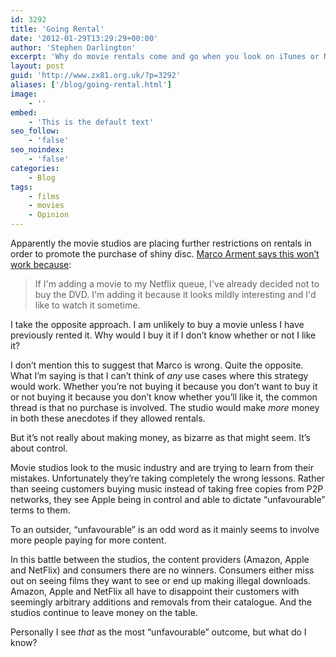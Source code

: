 ```yaml
---
id: 3292
title: 'Going Rental'
date: '2012-01-29T13:29:29+00:00'
author: 'Stephen Darlington'
excerpt: 'Why do movie rentals come and go when you look on iTunes or NetFlix? The studios think they''re being really smart. Are they?'
layout: post
guid: 'http://www.zx81.org.uk/?p=3292'
aliases: ['/blog/going-rental.html']
image:
    - ''
embed:
    - 'This is the default text'
seo_follow:
    - 'false'
seo_noindex:
    - 'false'
categories:
    - Blog
tags:
    - films
    - movies
    - Opinion
---
```


Apparently the movie studios are placing further restrictions on rentals in order to promote the purchase of shiny disc. [Marco Arment says this won’t work because](http://www.marco.org/2012/01/27/netflix-warner-bros-queue-delay):

> If I'm adding a movie to my Netflix queue, I've already decided not to buy the DVD. I'm adding it because it looks mildly interesting and I'd like to watch it sometime.

I take the opposite approach. I am unlikely to buy a movie unless I have previously rented it. Why would I buy it if I don’t know whether or not I like it?

I don’t mention this to suggest that Marco is wrong. Quite the opposite. What I’m saying is that I can’t think of *any* use cases where this strategy would work. Whether you’re not buying it because you don’t want to buy it or not buying it because you don’t know whether you’ll like it, the common thread is that no purchase is involved. The studio would make *more* money in both these anecdotes if they allowed rentals.

But it’s not really about making money, as bizarre as that might seem. It’s about control.

Movie studios look to the music industry and are trying to learn from their mistakes. Unfortunately they’re taking completely the wrong lessons. Rather than seeing customers buying music instead of taking free copies from P2P networks, they see Apple being in control and able to dictate “unfavourable” terms to them.

To an outsider, “unfavourable” is an odd word as it mainly seems to involve more people paying for more content.

In this battle between the studios, the content providers (Amazon, Apple and NetFlix) and consumers there are no winners. Consumers either miss out on seeing films they want to see or end up making illegal downloads. Amazon, Apple and NetFlix all have to disappoint their customers with seemingly arbitrary additions and removals from their catalogue. And the studios continue to leave money on the table.

Personally I see *that* as the most “unfavourable” outcome, but what do I know?